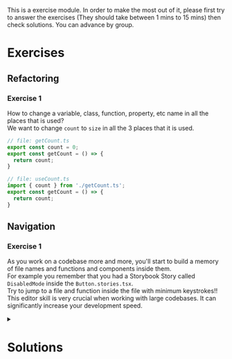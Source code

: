 This is a exercise module. In order to make the most out of it, please first try to answer the exercises (They should take between 1 mins to 15 mins) then check solutions. You can advance by group.

# Exercises

## Refactoring
### Exercise 1
How to change a variable, class, function, property, etc name in all the places that is used?  
We want to change `count` to `size` in all the 3 places that it is used.

```ts
// file: getCount.ts
export const count = 0;
export const getCount = () => {
  return count;
}
```

```ts
// file: useCount.ts
import { count } from './getCount.ts';
export const getCount = () => {
  return count;
}
```

## Navigation
### Exercise 1
As you work on a codebase more and more, you'll start to build a memory of file names and functions and components inside them.  
For example you remember that you had a Storybook Story called `DisabledMode` inside the `Button.stories.tsx`.  
Try to jump to a file and function inside the file with minimum keystrokes!!
This editor skill is very crucial when working with large codebases. It can significantly increase your development speed.  


<details markdown="1">
<summary><h1>Solutions</h1></summary>

## Refactoring
### Exercise 1
use: `F2` to refactor variable, class, function, etc names.  
don't use: `ctrl+d` or `cmd+d` or `ctrl+f2` (multi cursor select) they are not safe and they are manual.

🙏🏻 to @ARHariri for mentioning that this exists in VSCode.

## Navigation
### Exercise 2
Use `ctrl+p` or `cmd+p` to open `Go To File` prompt.  
Type your file name until it is the first suggested file in the prompt.  
The VSCode file search uses fuzzy search algorithm so typing `btn.st` would be enough to find `Button.stories.tsx` file.  
Now to jump to `DisabledMode` component type `@` and search the component.  
So by simply typing `btn.st @ Dis` and hitting Enter, you'll find the file.


</details>
